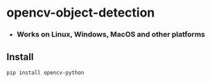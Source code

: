 # opencv-object-detection
* ### Works on Linux, Windows, MacOS and other platforms


## Install
```
pip install opencv-python
```

